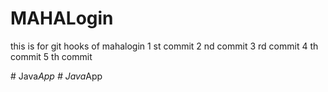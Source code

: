# MAHALogin
this is for git hooks  of mahalogin
1 st commit
2 nd commit 
3 rd commit
4 th commit
5 th commit

#   J a v a _ A p p  
 #   J a v a _ A p p  
 